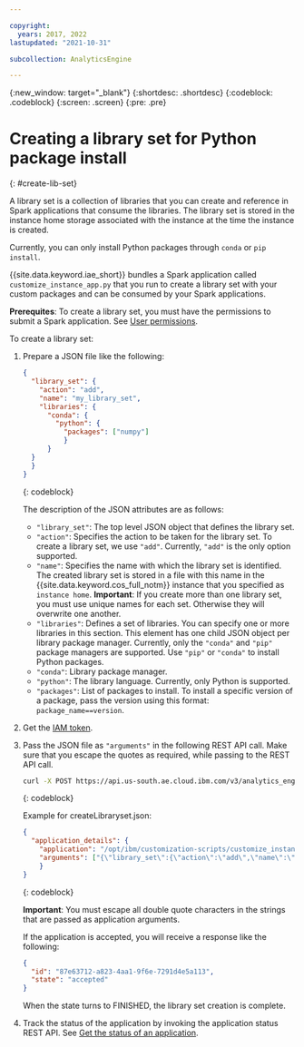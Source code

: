 ```yaml
---

copyright:
  years: 2017, 2022
lastupdated: "2021-10-31"

subcollection: AnalyticsEngine

---
```


<!-- Attribute definitions -->
{:new_window: target="_blank"}
{:shortdesc: .shortdesc}
{:codeblock: .codeblock}
{:screen: .screen}
{:pre: .pre}

# Creating a library set for Python package install
{: #create-lib-set}

A library set is a collection of libraries that you can create and reference in Spark applications that consume the libraries. The library set is stored in the instance home storage associated with the instance at the time the instance is created.

Currently, you can only install Python packages through `conda` or `pip install`.

{{site.data.keyword.iae_short}} bundles a Spark application called `customize_instance_app.py` that you run to create a library set with your custom packages and can be consumed by your Spark applications.

**Prerequites**: To create a library set, you must have the permissions to submit a Spark application. See [User permissions](/docs/AnalyticsEngine?topic=AnalyticsEngine-grant-permissions-serverless).

To create a library set:

1. Prepare a JSON file like the following:
    ```json
    {
      "library_set": {
        "action": "add",
        "name": "my_library_set",
        "libraries": {
          "conda": {
            "python": {
              "packages": ["numpy"]
              }
          }
      }
      }
    }
    ```
    {: codeblock}

    The description of the JSON attributes are as follows:
    - `"library_set"`: The top level JSON object that defines the library set.
    - `"action"`: Specifies the action to be taken for the library set. To create a library set, we use `"add"`. Currently, `"add"` is the only option supported.
    - `"name"`: Specifies the name with which the library set is identified. The created library set is stored in a file with this name in the {{site.data.keyword.cos_full_notm}} instance that you specified as `instance home`. **Important**: If you create more than one library set, you must use unique names for each set. Otherwise they will overwrite one another.
    - `"libraries"`: Defines a set of libraries. You can specify one or more libraries in this section. This element has one child JSON object per library package manager. Currently, only the `"conda"` and `"pip"` package managers are supported. Use `"pip"` or `"conda"` to install Python packages.
    - `"conda"`: Library package manager.
    - `"python"`: The library language. Currently, only Python is supported.
    - `"packages"`: List of packages to install. To install a specific version of a package, pass the version using this format: `package_name==version`.

1. Get the [IAM token](/docs/AnalyticsEngine?topic=AnalyticsEngine-retrieve-iam-token-serverless).
1. Pass the JSON file as `"arguments"` in the following REST API call. Make sure that you escape the quotes as required, while passing to the REST API call.
    ```sh
    curl -X POST https://api.us-south.ae.cloud.ibm.com/v3/analytics_engines/<instance_id>/spark_applications --header "Authorization: Bearer <IAM token>" -H "content-type: application/json" -d @createLibraryset.json
    ```
    {: codeblock}

    Example for createLibraryset.json:
    ```json
    {
      "application_details": {
        "application": "/opt/ibm/customization-scripts/customize_instance_app.py",
        "arguments": ["{\"library_set\":{\"action\":\"add\",\"name\":\"my_library_set\",\"libraries\":{\"conda\":{\"python\":{\"packages\":[\"numpy\"]}}}}}"]
        }
    }
    ```
    {: codeblock}

    **Important**: You must escape all double quote characters in the strings that are passed as application arguments.

    If the application is accepted, you will receive a response like the following:
    ```json
    {
      "id": "87e63712-a823-4aa1-9f6e-7291d4e5a113",
      "state": "accepted"
    }
    ```

    When the state turns to FINISHED, the library set creation is complete.
1. Track the status of the application by invoking the application status REST API. See [Get the status of an application](/docs/AnalyticsEngine?topic=AnalyticsEngine-spark-app-rest-api#spark-app-status).

